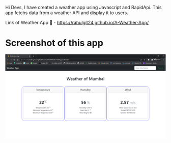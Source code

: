 Hi Devs, I have created a weather app using Javascript and RapidApi. This app fetchs data from a weather API and display it to users.

Link of Weather App 🔗 - https://rahulgit24.github.io/A-Weather-App/

<h1> Screenshot of this app </h1>

![alt](Screenshot%20.png)